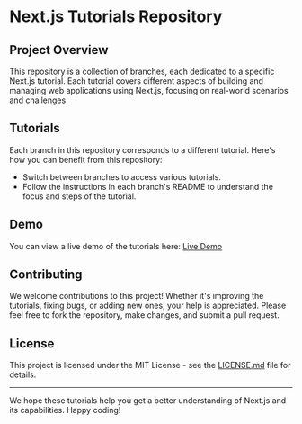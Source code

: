 # Next.js Tutorials Repository

## Project Overview
This repository is a collection of branches, each dedicated to a specific Next.js tutorial. Each tutorial covers different aspects of building and managing web applications using Next.js, focusing on real-world scenarios and challenges.

## Tutorials
Each branch in this repository corresponds to a different tutorial. Here's how you can benefit from this repository:
- Switch between branches to access various tutorials.
- Follow the instructions in each branch's README to understand the focus and steps of the tutorial.

## Demo
You can view a live demo of the tutorials here: [Live Demo](https://potato.potato)

## Contributing
We welcome contributions to this project! Whether it's improving the tutorials, fixing bugs, or adding new ones, your help is appreciated. Please feel free to fork the repository, make changes, and submit a pull request.

## License
This project is licensed under the MIT License - see the [LICENSE.md](LICENSE) file for details.

---

We hope these tutorials help you get a better understanding of Next.js and its capabilities. Happy coding!